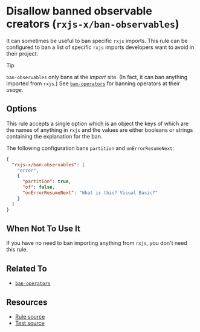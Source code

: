 # Disallow banned observable creators (`rxjs-x/ban-observables`)

<!-- end auto-generated rule header -->

It can sometimes be useful to ban specific `rxjs` imports.
This rule can be configured to ban a list of specific `rxjs` imports developers want to avoid in their project.

> [!TIP]
> `ban-observables` only bans at the _import_ site. (In fact, it can ban anything imported from `rxjs`.)
> See [`ban-operators`](./ban-operators.md) for banning operators at their _usage_.

## Options

This rule accepts a single option which is an object the keys of which are the names of anything in `rxjs` and the values are either booleans or strings containing the explanation for the ban.

The following configuration bans `partition` and `onErrorResumeNext`:

```json
{
  "rxjs-x/ban-observables": [
    "error",
    {
      "partition": true,
      "of": false,
      "onErrorResumeNext": "What is this? Visual Basic?"
    }
  ]
}
```

## When Not To Use It

If you have no need to ban importing anything from `rxjs`, you don't need this rule.

## Related To

- [`ban-operators`](./ban-operators.md)

## Resources

- [Rule source](/src/rules/ban-observables.ts)
- [Test source](/tests/rules/ban-observables.test.ts)
